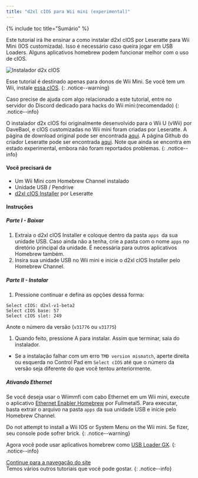 ```yaml
---
title: "d2xl cIOS para Wii mini (experimental)"
---
```


{% include toc title="Sumário" %}

Este tutorial irá lhe ensinar a como instalar d2xl cIOS por Leseratte para Wii Mini (IOS customizada). Isso é necessário caso queira jogar em USB Loaders. Alguns aplicativos homebrew podem funcionar melhor com o uso de cIOS.

![Instalador d2x cIOS](/images/cIOS.png)

Esse tutorial é destinado apenas para donos de Wii Mini. Se você tem um Wii, instale [essa cIOS](cios).
{: .notice--warning}

Caso precise de ajuda com algo relacionado a este tutorial, entre no servidor do Discord dedicado para hacks do Wii mini:[](https://discord.gg/6ryxnkS)(recomendado)
{: .notice--info}

O instalador d2x cIOS foi originalmente desenvolvido para o Wii U (vWii) por DaveBaol, e cIOS customizadas no Wii mini foram criadas por Leseratte. A página de download original pode ser encontrada [aqui](https://wii.leseratte10.de/d2xl-cIOS/). A página Github do criador Leseratte pode ser encontrada [aqui](https://github.com/Leseratte10/d2xl-cios). Note que ainda se encontra em estado experimental, embora não foram reportados problemas.
{: .notice--info}

#### Você precisará de

* Um Wii Mini com Homebrew Channel instalado
* Unidade USB / Pendrive
* [d2xl cIOS Installer](/assets/files/d2xl_wii_mini_cIOS_installer_v1_beta2.zip) por Leseratte

#### Instruções

##### Parte I - Baixar

1. Extraia o d2xl cIOS Installer e coloque dentro da pasta `apps `da sua unidade USB. Caso ainda não a tenha, crie a pasta com o nome `apps` no diretório principal da unidade. É necessária para outros aplicativos Homebrew também.
1. Insira sua unidade USB no Wii mini e inicie o d2xl cIOS Installer pelo Homebrew Channel.

##### Parte II - Instalar

1. Pressione continuar e defina as opções dessa forma:
```
Select cIOS: d2xl-v1-beta2
Select cIOS base: 57
Select cIOS slot: 249
```

Anote o número da versão (`v31776` ou `v31775`)
1. Quando feito, pressione A para instalar. Assim que terminar, saia do instalador.
  - Se a instalação falhar com um erro `TMD version mismatch`, aperte direita ou esquerda no Control Pad em `Select cIOS` até que o número da versão seja diferente do que você tentou anteriormente.


##### Ativando Ethernet
Se você deseja usar o Wiimmfi com cabo Ethernet em um Wii mini, execute o aplicativo [Ethernet Enabler Homebrew](/assets/files/Wii_Mini_Ethernet_Enable.zip) por Fullmetal5. Para executar, basta extrair o arquivo na pasta `apps` da sua unidade USB e inicie pelo Homebrew Channel.

Do not attempt to install a Wii IOS or System Menu on the Wii mini. Se fizer, seu console pode sofrer brick.
{: .notice--warning}

Agora você pode usar aplicativos homebrew como [USB Loader GX](usbloadergx).
{: .notice--info}

[Continue para a navegação do site](site-navigation)<br> Temos vários outros tutoriais que você pode gostar.
{: .notice--info}
